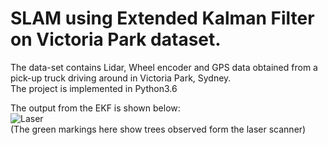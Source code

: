 # SLAM using Extended Kalman Filter on Victoria Park dataset.  
The data-set contains Lidar, Wheel encoder and GPS data obtained from a pick-up truck driving around in Victoria Park, Sydney.  
The project is implemented in Python3.6

The output from the EKF is shown below:  
![Laser](https://user-images.githubusercontent.com/38117206/57250957-aae16380-7016-11e9-946f-2a5cde01cf1c.JPG)  
(The green markings here show trees observed form the laser scanner)
